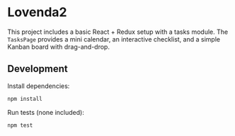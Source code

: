 # Lovenda2

This project includes a basic React + Redux setup with a tasks module. The `TasksPage` provides a mini calendar, an interactive checklist, and a simple Kanban board with drag-and-drop.

## Development

Install dependencies:

```bash
npm install
```

Run tests (none included):

```bash
npm test
```
